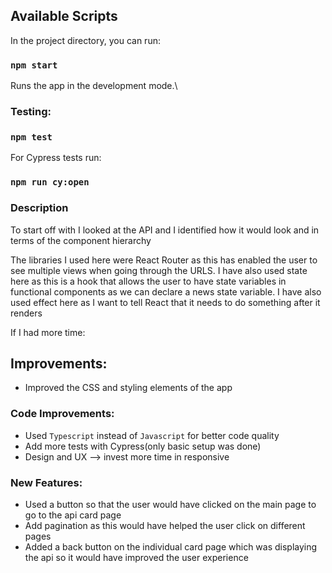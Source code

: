 ## Available Scripts

In the project directory, you can run:

### `npm start`

Runs the app in the development mode.\

### Testing:

### `npm test`

For Cypress tests run:

### `npm run cy:open`

### Description

To start off with I looked at the API and I identified how it would look and in terms of the component hierarchy

The libraries I used here were React Router as this has enabled the user to see multiple views when going through the URLS. I have also used state here as this is a hook that allows the user to have state variables in functional components as we can declare a news state variable. I have also used effect here as I want to tell React that it needs to do something after it renders

If I had more time:

## Improvements:

- Improved the CSS and styling elements of the app

### Code Improvements:

- Used `Typescript` instead of `Javascript` for better code quality
- Add more tests with Cypress(only basic setup was done)
- Design and UX --> invest more time in responsive

### New Features:

- Used a button so that the user would have clicked on the main page to go to the api card page
- Add pagination as this would have helped the user click on different pages
- Added a back button on the individual card page which was displaying the api so it would have improved the user experience
